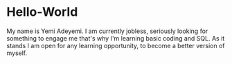 # Hello-World
My name is Yemi Adeyemi. I am currently jobless, seriously looking for something to engage me that's why I'm learning basic coding and SQL.
As it stands I am open for any learning opportunity, to become a better version of myself.
